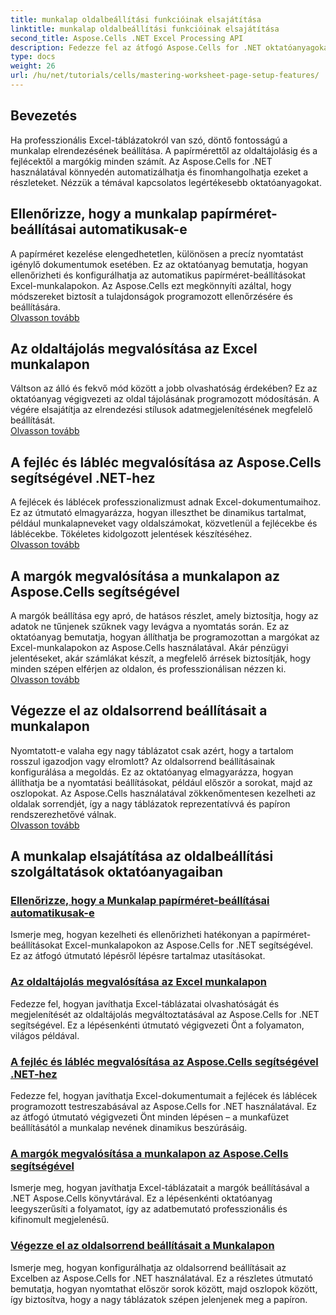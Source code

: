 ```yaml
---
title: munkalap oldalbeállítási funkcióinak elsajátítása
linktitle: munkalap oldalbeállítási funkcióinak elsajátítása
second_title: Aspose.Cells .NET Excel Processing API
description: Fedezze fel az átfogó Aspose.Cells for .NET oktatóanyagokat, beleértve a munkalap-oldalbeállítási funkciók, például a papírméret, a tájolás, a fejlécek, a margók és egyebek kezelését.
type: docs
weight: 26
url: /hu/net/tutorials/cells/mastering-worksheet-page-setup-features/
---
```

## Bevezetés

Ha professzionális Excel-táblázatokról van szó, döntő fontosságú a munkalap elrendezésének beállítása. A papírmérettől az oldaltájolásig és a fejlécektől a margókig minden számít. Az Aspose.Cells for .NET használatával könnyedén automatizálhatja és finomhangolhatja ezeket a részleteket. Nézzük a témával kapcsolatos legértékesebb oktatóanyagokat.

## Ellenőrizze, hogy a munkalap papírméret-beállításai automatikusak-e  
A papírméret kezelése elengedhetetlen, különösen a precíz nyomtatást igénylő dokumentumok esetében. Ez az oktatóanyag bemutatja, hogyan ellenőrizheti és konfigurálhatja az automatikus papírméret-beállításokat Excel-munkalapokon. Az Aspose.Cells ezt megkönnyíti azáltal, hogy módszereket biztosít a tulajdonságok programozott ellenőrzésére és beállítására.  
[Olvasson tovább](./check-if-paper-size-settings/)

## Az oldaltájolás megvalósítása az Excel munkalapon  
Váltson az álló és fekvő mód között a jobb olvashatóság érdekében? Ez az oktatóanyag végigvezeti az oldal tájolásának programozott módosításán. A végére elsajátítja az elrendezési stílusok adatmegjelenítésének megfelelő beállítását.  
[Olvasson tovább](./implement-page-orientation-in-excel-worksheet/)

## A fejléc és lábléc megvalósítása az Aspose.Cells segítségével .NET-hez  
A fejlécek és láblécek professzionalizmust adnak Excel-dokumentumaihoz. Ez az útmutató elmagyarázza, hogyan illeszthet be dinamikus tartalmat, például munkalapneveket vagy oldalszámokat, közvetlenül a fejlécekbe és láblécekbe. Tökéletes kidolgozott jelentések készítéséhez.  
[Olvasson tovább](./implement-header-footer/)

## A margók megvalósítása a munkalapon az Aspose.Cells segítségével  

A margók beállítása egy apró, de hatásos részlet, amely biztosítja, hogy az adatok ne tűnjenek szűknek vagy levágva a nyomtatás során. Ez az oktatóanyag bemutatja, hogyan állíthatja be programozottan a margókat az Excel-munkalapokon az Aspose.Cells használatával. Akár pénzügyi jelentéseket, akár számlákat készít, a megfelelő árrések biztosítják, hogy minden szépen elférjen az oldalon, és professzionálisan nézzen ki.  
[Olvasson tovább](./implement-margins-in-worksheet/)

## Végezze el az oldalsorrend beállításait a munkalapon  

Nyomtatott-e valaha egy nagy táblázatot csak azért, hogy a tartalom rosszul igazodjon vagy elromlott? Az oldalsorrend beállításainak konfigurálása a megoldás. Ez az oktatóanyag elmagyarázza, hogyan állíthatja be a nyomtatási beállításokat, például először a sorokat, majd az oszlopokat. Az Aspose.Cells használatával zökkenőmentesen kezelheti az oldalak sorrendjét, így a nagy táblázatok reprezentatívvá és papíron rendszerezhetővé válnak.  
[Olvasson tovább](./implement-page-order-settings/)


## A munkalap elsajátítása az oldalbeállítási szolgáltatások oktatóanyagaiban
### [Ellenőrizze, hogy a Munkalap papírméret-beállításai automatikusak-e](./check-if-paper-size-settings/)
Ismerje meg, hogyan kezelheti és ellenőrizheti hatékonyan a papírméret-beállításokat Excel-munkalapokon az Aspose.Cells for .NET segítségével. Ez az átfogó útmutató lépésről lépésre tartalmaz utasításokat.
### [Az oldaltájolás megvalósítása az Excel munkalapon](./implement-page-orientation-in-excel-worksheet/)
Fedezze fel, hogyan javíthatja Excel-táblázatai olvashatóságát és megjelenítését az oldaltájolás megváltoztatásával az Aspose.Cells for .NET segítségével. Ez a lépésenkénti útmutató végigvezeti Önt a folyamaton, világos példával.
### [A fejléc és lábléc megvalósítása az Aspose.Cells segítségével .NET-hez](./implement-header-footer/)
Fedezze fel, hogyan javíthatja Excel-dokumentumait a fejlécek és láblécek programozott testreszabásával az Aspose.Cells for .NET használatával. Ez az átfogó útmutató végigvezeti Önt minden lépésen – a munkafüzet beállításától a munkalap nevének dinamikus beszúrásáig.
### [A margók megvalósítása a munkalapon az Aspose.Cells segítségével](./implement-margins-in-worksheet/)
Ismerje meg, hogyan javíthatja Excel-táblázatait a margók beállításával a .NET Aspose.Cells könyvtárával. Ez a lépésenkénti oktatóanyag leegyszerűsíti a folyamatot, így az adatbemutató professzionális és kifinomult megjelenésű.
### [Végezze el az oldalsorrend beállításait a Munkalapon](./implement-page-order-settings/)
Ismerje meg, hogyan konfigurálhatja az oldalsorrend beállításait az Excelben az Aspose.Cells for .NET használatával. Ez a részletes útmutató bemutatja, hogyan nyomtathat először sorok között, majd oszlopok között, így biztosítva, hogy a nagy táblázatok szépen jelenjenek meg a papíron.